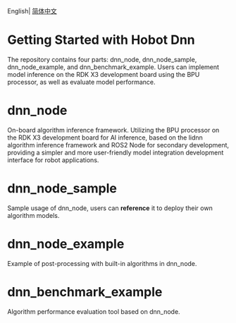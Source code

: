English| [简体中文](./README_cn.md)

Getting Started with Hobot Dnn
=======

The repository contains four parts: dnn_node, dnn_node_sample, dnn_node_example, and dnn_benchmark_example. Users can implement model inference on the RDK X3 development board using the BPU processor, as well as evaluate model performance.

# dnn_node

On-board algorithm inference framework. Utilizing the BPU processor on the RDK X3 development board for AI inference, based on the lidnn algorithm inference framework and ROS2 Node for secondary development, providing a simpler and more user-friendly model integration development interface for robot applications.

# dnn_node_sample

Sample usage of dnn_node, users can **reference** it to deploy their own algorithm models.

# dnn_node_example

Example of post-processing with built-in algorithms in dnn_node.

# dnn_benchmark_example

Algorithm performance evaluation tool based on dnn_node.